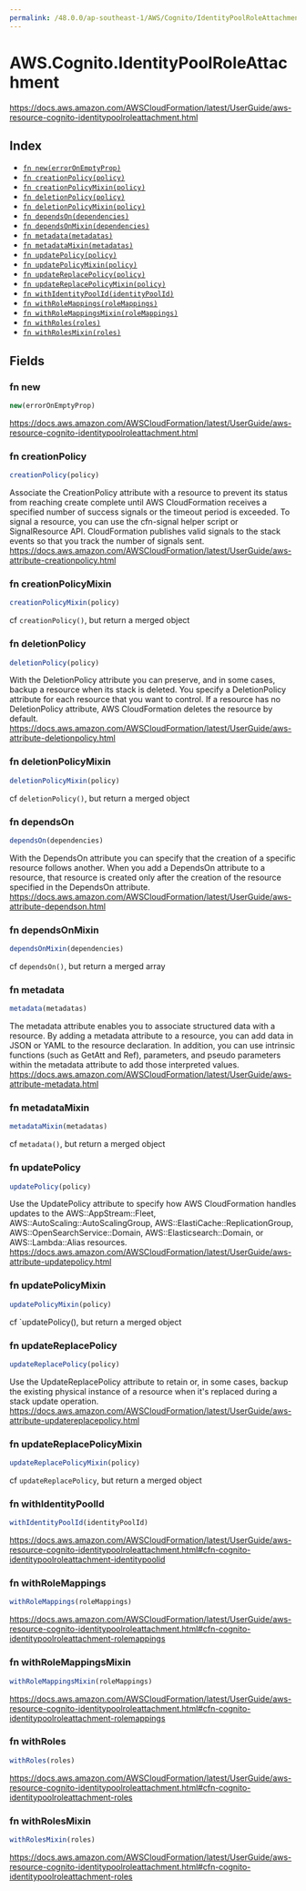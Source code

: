 ```yaml
---
permalink: /48.0.0/ap-southeast-1/AWS/Cognito/IdentityPoolRoleAttachment/
---
```


# AWS.Cognito.IdentityPoolRoleAttachment

https://docs.aws.amazon.com/AWSCloudFormation/latest/UserGuide/aws-resource-cognito-identitypoolroleattachment.html

## Index

* [`fn new(errorOnEmptyProp)`](#fn-new)
* [`fn creationPolicy(policy)`](#fn-creationpolicy)
* [`fn creationPolicyMixin(policy)`](#fn-creationpolicymixin)
* [`fn deletionPolicy(policy)`](#fn-deletionpolicy)
* [`fn deletionPolicyMixin(policy)`](#fn-deletionpolicymixin)
* [`fn dependsOn(dependencies)`](#fn-dependson)
* [`fn dependsOnMixin(dependencies)`](#fn-dependsonmixin)
* [`fn metadata(metadatas)`](#fn-metadata)
* [`fn metadataMixin(metadatas)`](#fn-metadatamixin)
* [`fn updatePolicy(policy)`](#fn-updatepolicy)
* [`fn updatePolicyMixin(policy)`](#fn-updatepolicymixin)
* [`fn updateReplacePolicy(policy)`](#fn-updatereplacepolicy)
* [`fn updateReplacePolicyMixin(policy)`](#fn-updatereplacepolicymixin)
* [`fn withIdentityPoolId(identityPoolId)`](#fn-withidentitypoolid)
* [`fn withRoleMappings(roleMappings)`](#fn-withrolemappings)
* [`fn withRoleMappingsMixin(roleMappings)`](#fn-withrolemappingsmixin)
* [`fn withRoles(roles)`](#fn-withroles)
* [`fn withRolesMixin(roles)`](#fn-withrolesmixin)

## Fields

### fn new

```ts
new(errorOnEmptyProp)
```

https://docs.aws.amazon.com/AWSCloudFormation/latest/UserGuide/aws-resource-cognito-identitypoolroleattachment.html

### fn creationPolicy

```ts
creationPolicy(policy)
```

Associate the CreationPolicy attribute with a resource to prevent its status from reaching create complete until AWS CloudFormation receives a specified number of success signals or the timeout period is exceeded. To signal a resource, you can use the cfn-signal helper script or SignalResource API. CloudFormation publishes valid signals to the stack events so that you track the number of signals sent. 
https://docs.aws.amazon.com/AWSCloudFormation/latest/UserGuide/aws-attribute-creationpolicy.html

### fn creationPolicyMixin

```ts
creationPolicyMixin(policy)
```

cf `creationPolicy()`, but return a merged object

### fn deletionPolicy

```ts
deletionPolicy(policy)
```

With the DeletionPolicy attribute you can preserve, and in some cases, backup a resource when its stack is deleted. You specify a DeletionPolicy attribute for each resource that you want to control. If a resource has no DeletionPolicy attribute, AWS CloudFormation deletes the resource by default. 
https://docs.aws.amazon.com/AWSCloudFormation/latest/UserGuide/aws-attribute-deletionpolicy.html

### fn deletionPolicyMixin

```ts
deletionPolicyMixin(policy)
```

cf `deletionPolicy()`, but return a merged object

### fn dependsOn

```ts
dependsOn(dependencies)
```

With the DependsOn attribute you can specify that the creation of a specific resource follows another. When you add a DependsOn attribute to a resource, that resource is created only after the creation of the resource specified in the DependsOn attribute. 
https://docs.aws.amazon.com/AWSCloudFormation/latest/UserGuide/aws-attribute-dependson.html

### fn dependsOnMixin

```ts
dependsOnMixin(dependencies)
```

cf `dependsOn()`, but return a merged array

### fn metadata

```ts
metadata(metadatas)
```

The metadata attribute enables you to associate structured data with a resource. By adding a metadata attribute to a resource, you can add data in JSON or YAML to the resource declaration. In addition, you can use intrinsic functions (such as GetAtt and Ref), parameters, and pseudo parameters within the metadata attribute to add those interpreted values. 
https://docs.aws.amazon.com/AWSCloudFormation/latest/UserGuide/aws-attribute-metadata.html

### fn metadataMixin

```ts
metadataMixin(metadatas)
```

cf `metadata()`, but return a merged object

### fn updatePolicy

```ts
updatePolicy(policy)
```

Use the UpdatePolicy attribute to specify how AWS CloudFormation handles updates to the AWS::AppStream::Fleet, AWS::AutoScaling::AutoScalingGroup, AWS::ElastiCache::ReplicationGroup, AWS::OpenSearchService::Domain, AWS::Elasticsearch::Domain, or AWS::Lambda::Alias resources. 
https://docs.aws.amazon.com/AWSCloudFormation/latest/UserGuide/aws-attribute-updatepolicy.html

### fn updatePolicyMixin

```ts
updatePolicyMixin(policy)
```

cf `updatePolicy(), but return a merged object

### fn updateReplacePolicy

```ts
updateReplacePolicy(policy)
```

Use the UpdateReplacePolicy attribute to retain or, in some cases, backup the existing physical instance of a resource when it's replaced during a stack update operation. 
https://docs.aws.amazon.com/AWSCloudFormation/latest/UserGuide/aws-attribute-updatereplacepolicy.html

### fn updateReplacePolicyMixin

```ts
updateReplacePolicyMixin(policy)
```

cf `updateReplacePolicy`, but return a merged object

### fn withIdentityPoolId

```ts
withIdentityPoolId(identityPoolId)
```

https://docs.aws.amazon.com/AWSCloudFormation/latest/UserGuide/aws-resource-cognito-identitypoolroleattachment.html#cfn-cognito-identitypoolroleattachment-identitypoolid

### fn withRoleMappings

```ts
withRoleMappings(roleMappings)
```

https://docs.aws.amazon.com/AWSCloudFormation/latest/UserGuide/aws-resource-cognito-identitypoolroleattachment.html#cfn-cognito-identitypoolroleattachment-rolemappings

### fn withRoleMappingsMixin

```ts
withRoleMappingsMixin(roleMappings)
```

https://docs.aws.amazon.com/AWSCloudFormation/latest/UserGuide/aws-resource-cognito-identitypoolroleattachment.html#cfn-cognito-identitypoolroleattachment-rolemappings

### fn withRoles

```ts
withRoles(roles)
```

https://docs.aws.amazon.com/AWSCloudFormation/latest/UserGuide/aws-resource-cognito-identitypoolroleattachment.html#cfn-cognito-identitypoolroleattachment-roles

### fn withRolesMixin

```ts
withRolesMixin(roles)
```

https://docs.aws.amazon.com/AWSCloudFormation/latest/UserGuide/aws-resource-cognito-identitypoolroleattachment.html#cfn-cognito-identitypoolroleattachment-roles